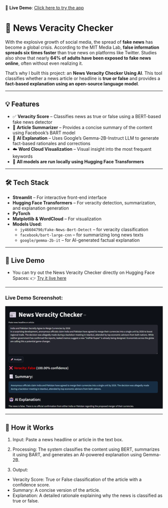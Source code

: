 🔗 **Live Demo**: [Click here to try the app](https://huggingface.co/spaces/parshwa1404/news-veracity-checker)

# 📰 News Veracity Checker

With the explosive growth of social media, the spread of **fake news** has become a global crisis. According to the MIT Media Lab, **false information spreads six times faster** than true news on platforms like Twitter. Studies also show that nearly **64% of adults have been exposed to fake news online**, often without even realizing it.

That’s why I built this project: an **News Veracity Checker Using AI**. This tool classifies whether a news article or headline is **true or false** and provides a **fact-based explanation using an open-source language model**.

---

## 💡 Features

- ✅ **Veracity Score** – Classifies news as true or false using a BERT-based fake news detector
- 📃 **Article Summarizer** – Provides a concise summary of the content using Facebook’s BART model
- 🤖 **AI Explanation** – Uses Google’s Gemma-2B-Instruct LLM to generate fact-based rationales and corrections
- ☁️ **Word Cloud Visualization** – Visual insight into the most frequent keywords
- 🧠 **All models are run locally using Hugging Face Transformers**

---

## 🛠️ Tech Stack

- **Streamlit** – For interactive front-end interface
- **Hugging Face Transformers** – For veracity detection, summarization, and explanation generation
- **PyTorch**
- **Matplotlib & WordCloud** – For visualization
- **Models Used:**
  - `jy46604790/Fake-News-Bert-Detect` – for veracity classification
  - `facebook/bart-large-cnn` – for summarizing long news texts
  - `google/gemma-2b-it` – for AI-generated factual explanation

---

## 🚀 Live Demo

- You can try out the News Veracity Checker directly on Hugging Face Spaces:
👉 [Try it live here](https://huggingface.co/spaces/parshwa1404/news-veracity-checker)

---

### Live Demo Screenshot:

![Demo Screenshot](images/live-demo.png)

---

## 📝 How it Works

1. Input: Paste a news headline or article in the text box.

2. Processing: The system classifies the content using BERT, summarizes it using BART, and generates an AI-powered explanation using Gemma-2B.

3. Output:
  - Veracity Score: True or False classification of the article with a confidence score.
  - Summary: A concise version of the article.
  - Explanation: A detailed rationale explaining why the news is classified as true or false.